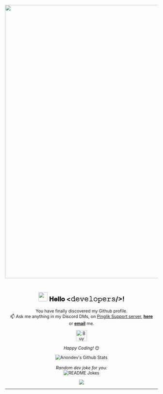 
<div align="center">
<a href="https://anondev.ml" target="_blank"><img src="https://i.imgur.com/e2CyvxY.png" width="900px"></a>
<br><br>
  
  
<h2><img src="https://i.imgur.com/WGZ79wF.gif" width="30px" height="30px"> 𝐇𝐞𝐥𝐥𝐨 <𝚍𝚎𝚟𝚎𝚕𝚘𝚙𝚎𝚛𝚜/>!</h2>
</div>


<div align="center">

You have finally discovered my Github profile. <br>
📫 Ask me anything in my Discord DMs, on [Pinglik Support server](https://pinglik.eu/support), <a href="https://github.com/anondev-sudo/anondev-sudo/discussions"><b>here</b></a><br>
or <a href="mailto:contact@anondev.ml"><b>email</b></a> me.

<a href='https://ko-fi.com/J3J72WPRC' target='_blank'><img height='36' style='border:0px;height:36px;' src='https://cdn.ko-fi.com/cdn/kofi2.png?v=2' border='0' alt='Buy Me a Coffee at ko-fi.com' /></a>

<i>Happy Coding!</i> 😊

</div>

<div align="center">

<img align="center" src="https://github-readme-stats.vercel.app/api?username=anondev-sudo&include_all_commits=true&count_private=false&show_icons=true&line_height=20&title_color=74a0ad&icon_color=74a0ad&text_color=D3D3D3&bg_color=043654" alt="Anondev's Github Stats">

</br>
</br>
<i>Random dev joke for you:</i><br>
<img align="center" src="https://readme-jokes.vercel.app/api?theme=prussian" alt="README Jokes">

![](https://komarev.com/ghpvc/?username=anondev-sudo&color=blue)

---


</div>


<!--
**anondev-sudo/anondev-sudo** is a ✨ _special_ ✨ repository because its `README.md` (this file) appears on your GitHub profile.

Here are some ideas to get you started:

- 🔭 I’m currently working on ...
- 🌱 I’m currently learning ...
- 👯 I’m looking to collaborate on ...
- 🤔 I’m looking for help with ...
- 💬 Ask me about ...
- 📫 How to reach me: ...
- 😄 Pronouns: ...
- ⚡ Fun fact: ...
-->

